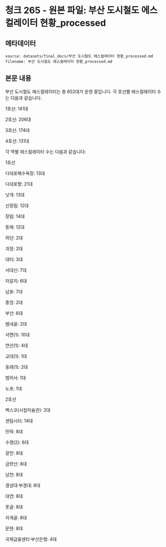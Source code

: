 # 청크 265 - 원본 파일: 부산 도시철도 에스컬레이터 현황_processed

## 메타데이터

```
source: datasets/final_docs/부산 도시철도 에스컬레이터 현황_processed.md
filename: 부산 도시철도 에스컬레이터 현황_processed.md
```

## 본문 내용

부산 도시철도 에스컬레이터는 총 652대가 운영 중입니다. 각 호선별 에스컬레이터 수는 다음과 같습니다:

1호선: 141대

2호선: 206대

3호선: 174대

4호선: 131대

각 역별 에스컬레이터 수는 다음과 같습니다:

1호선

다대포해수욕장: 13대

다대포항: 21대

낫개: 13대

신장림: 12대

장림: 14대

동매: 12대

하단: 2대

괴정: 2대

대티: 3대

서대신: 7대

자갈치: 6대

남포: 7대

중앙: 2대

부산: 6대

범내골: 2대

서면(1): 10대

연산(1): 4대

교대(1): 1대

동래(1): 2대

범어사: 1대

노포: 1대

2호선

벡스코(시립미술관): 2대

센텀시티: 14대

민락: 8대

수영(2): 6대

광안: 8대

금련산: 8대

남천: 8대

경성대·부경대: 8대

대연: 8대

못골: 8대

지게골: 8대

문현: 8대

국제금융센터·부산은행: 4대